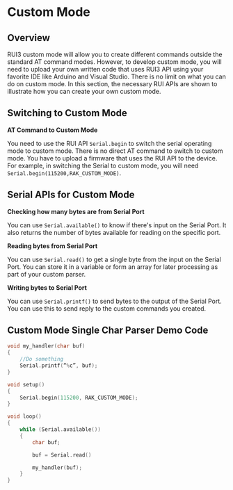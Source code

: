 # Custom Mode

## Overview

RUI3 custom mode will allow you to create different commands outside the standard AT <!---and Binary-->command modes. However, to develop custom mode, you will need to upload your own written code that uses RUI3 API using your favorite IDE like Arduino and Visual Studio. There is no limit on what you can do on custom mode. In this section, the necessary RUI APIs are shown to illustrate how you can create your own custom mode.

## Switching to Custom Mode

**AT Command to Custom Mode**

You need to use the RUI API `Serial.begin` to switch the serial operating mode to custom mode. There is no direct AT command to switch to custom mode. You have to upload a firmware that uses the RUI API to the device. For example, in switching the Serial to custom mode, you will need `Serial.begin(115200,RAK_CUSTOM_MODE)`.

<!---
**Binary Mode to Custom Mode**

You need to use the RUI API `Serial.begin` to switch the serial operating mode to custom mode. There is no direct Binary command to switch to custom mode. You have to upload a firmware that uses the RUI API to the device. For example, in switching Serial to custom mode, you will need `Serial.begin(115200,RAK_CUSTOM_MODE)`.
-->
## Serial APIs for Custom Mode

**Checking how many bytes are from Serial Port**

You can use `Serial.available()` to know if there's input on the Serial Port. It also returns the number of bytes available for reading on the specific port.

**Reading bytes from Serial Port**

You can use `Serial.read()` to get a single byte from the input on the Serial Port. You can store it in a variable or form an array for later processing as part of your custom parser.

**Writing bytes to Serial Port**

You can use `Serial.printf()` to send bytes to the output of the Serial Port. You can use this to send reply to the custom commands you created.

## Custom Mode Single Char Parser Demo Code

```c
void my_handler(char buf)
{
    //Do something
    Serial.printf(“%c”, buf);
}

void setup()
{
    Serial.begin(115200, RAK_CUSTOM_MODE);
}

void loop()
{
    while (Serial.available())
    {
        char buf;

        buf = Serial.read()

        my_handler(buf);
    }
}
```